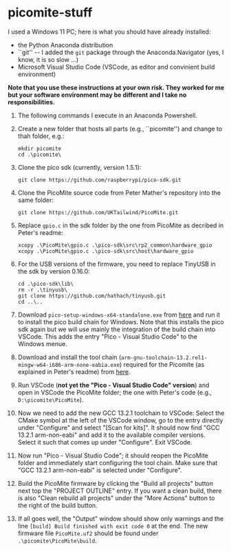 # picomite-stuff

I used a Windows 11 PC; here is what you should have already ínstalled:
- the Python Anaconda distribution
- ``git'' -- I added the `git` package through the Anaconda.Navigator (yes, I know, it is so slow ...)
- Microsoft Visual Studio Code (VSCode, as editor and convinient build environment)

__Note that you use these instructions at your own risk. They worked for me but your software environment may be different and I take no responsibilities.__

1. The following commands I execute in an Anaconda Powershell.
2. Create a new folder that hosts all parts (e.g., ``picomite'') and change to thah folder, e.g.:
    ```
    mkdir picomite
    cd .\picomite\
    ```
3. Clone the pico sdk (currently, version 1.5.1):
    ```
    git clone https://github.com/raspberrypi/pico-sdk.git
    ```
4. Clone the PicoMite source code from Peter Mather's repository into the same folder:
    ```
    git clone https://github.com/UKTailwind/PicoMite.git
    ```
5. Replace ``gpio.c`` in the sdk folder by the one from PicoMite as decribed in Peter's readme:
    ```
    xcopy .\PicoMite\gpio.c .\pico-sdk\src\rp2_common\hardware_gpio
    xcopy .\PicoMite\gpio.c .\pico-sdk\src\host\hardware_gpio
    ```
6. For the USB versions of the firmware, you need to replace TinyUSB in the sdk by version 0.16.0:
    ```
    cd .\pico-sdk\lib\
    rm -r .\tinyusb\
    git clone https://github.com/hathach/tinyusb.git
    cd ..\..
    ```
7. Download ``pico-setup-windows-x64-standalone.exe`` from [here](https://github.com/raspberrypi/pico-setup-windows/releases/tag/v1.5.1) and run it to install the pico build chain for Windows. Note that this installs the pico sdk again but we will use mainly the integration of the build chain into VSCode. This adds the entry "Pico - Visual Studio Code" to the Windows menue.

8. Download and install the tool chain (`arm-gnu-toolchain-13.2.rel1-mingw-w64-i686-arm-none-eabia.exe`) required for the Picomite (as explained in Peter's readme) from [here](
https://developer.arm.com/downloads/-/arm-gnu-toolchain-downloads).

9. Run VSCode (__not yet the "Pico - Visual Studio Code" version__) and open in VSCode the PicoMite folder; the one with Peter's code (e.g., `D:\picomite\PicoMite`).
10. Now we need to add the new GCC 13.2.1 toolchain to VSCode: Select the CMake symbol at the left of the VSCode window, go to the entry directly under "Configure" and select "[Scan for kits]". It should now find "GCC 13.2.1 arm-non-eabi" and add it to the available compiler versions. Select it such that comes up under "Configure". Exit VSCode.

10. Now run "Pico - Visual Studio Code"; it should reopen the PicoMite folder and immediately start configuring the tool chain. Make sure that "GCC 13.2.1 arm-non-eabi" is selected under "Configure".

11. Build the PicoMite firmware by clicking the "Build all projects" button next top the "PROJECT OUTLINE" entry. If you want a clean build, there is also "Clean rebuild all projects" under the "More Actions" button to the right of the build button.
    
12. If all goes well, the "Output" window should show only warnings and the line `[build] Build finished with exit code 0` at the end. The new firmware file `PicoMite.uf2` should be found under `.\picomite\PicoMite\build`.

